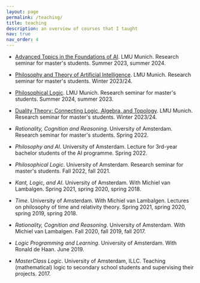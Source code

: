 ```yaml
---
layout: page
permalink: /teaching/
title: teaching
description: an overview of courses that I taught
nav: true
nav_order: 4
---
```






* [Advanced Topics in the Foundations of AI](https://levinhornischer.github.io/FoundAI/). LMU Munich. Research seminar for master's students. Summer 2023, summer 2024.
* [Philosophy and Theory of Artificial Intelligence](https://github.com/LevinHornischer/PhilTheoAI). LMU Munich. Research seminar for master's students. Winter 2023/24.
* [Philosophical Logic](https://levinhornischer.github.io/PhilLogic/). LMU Munich. Research seminar for master's students. Summer 2024, summer 2023.
* [Duality Theory: Connecting Logic, Algebra, and Topology](https://github.com/LevinHornischer/DualityTheory). LMU Munich. Research seminar for master's students. Winter 2023/24.


* _Rationality, Cognition and Reasoning_. University of Amsterdam. Research seminar for master's students. Spring 2022. 
* _Philosophy and AI_. University of Amsterdam. Lecture for 3rd-year bachelor students of the AI programme. Spring 2022.
* _Philosophical Logic_. University of Amsterdam. Research seminar for master's students. Fall 2022, fall 2021.


* _Kant, Logic, and AI_. University of Amsterdam. With Michiel van Lambalgen. Spring 2021, spring 2020, spring 2018.
* _Time_. University of Amsterdam. With Michiel van Lambalgen. Lectures on philosophy of time and relativity theory. Spring 2021, spring 2020, spring 2019, spring 2018.
* _Rationality, Cognition and Reasoning_. University of Amsterdam. With Michiel van Lambalgen. Fall 2020, fall 2019, fall 2017. 
* _Logic Programming and Learning_. University of Amsterdam. With Ronald de Haan. June 2019.

* _MasterClass Logic_. University of Amsterdam, ILLC. Teaching (mathematical) logic to secondary school students and supervising their projects. 2017.




